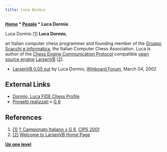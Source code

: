 ```yaml
---
title: Luca Dormio
---
```

**[Home](Home "Home") \* [People](People "People") \* Luca Dormio**



 [](File:LucaDormio.JPG) Luca Dormio <a id="cite-note-1" href="#cite-ref-1">[1]</a> 
**Luca Dormio**,  

an Italian computer chess programmer and founding member of the [Gruppo Scacchi e Informatica](G_6 "G 6"), the Italian Computer Chess Association. Luca is author of the [Chess Engine Communication Protocol](Chess_Engine_Communication_Protocol "Chess Engine Communication Protocol") compatible [open source engine](Category:Open_Source "Category:Open Source") [LarsenVB](LarsenVB "LarsenVB") <a id="cite-note-2" href="#cite-ref-2">[2]</a>. 






* [LarsenVB 0.05 out](http://www.open-aurec.com/wbforum/viewtopic.php?f=18&t=36319) by Luca Dormio, [Winboard Forum](Computer_Chess_Forums "Computer Chess Forums"), March 04, 2002


## External Links


* [Dormio, Luca FIDE Chess Profile](https://ratings.fide.com/card.phtml?event=810860)
* [Progetti realizzati](http://www.g-sei.org/progetti-realizzati/) « [G 6](G_6 "G 6")


## References


1. <a id="cite-ref-1" href="#cite-note-1">[1]</a> [1′ Campionato Italiano « G 6](https://www.g-sei.org/partite-8/#!), [CIPS 2001](CIPS_2001 "CIPS 2001")
2. <a id="cite-ref-2" href="#cite-note-2">[2]</a> [Welcome to LarsenVB Home Page](http://xoomer.alice.it/ludormio/index_e.htm)

**[Up one level](People "People")**







 
